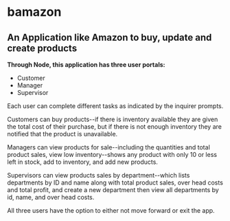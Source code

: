 # bamazon
## An Application like Amazon to buy, update and create products

**Through Node, this application has three user portals:**
* Customer
* Manager
* Supervisor

Each user can complete different tasks as indicated by the inquirer prompts. 

Customers can buy products--if there is inventory available they are given the total cost of their purchase, but if there is not enough inventory they are notified that the product is unavailable.

Managers can view products for sale--including the quantities and total product sales, view low inventory--shows any product with only 10 or less left in stock, add to inventory, and add new products.

Supervisors can view products sales by department--which lists departments by ID and name along with total product sales, over head costs and total profit, and create a new department then view all departments by id, name, and over head costs.

All three users have the option to either not move forward or exit the app.
